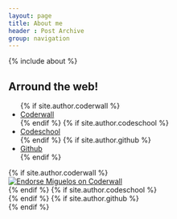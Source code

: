 ```yaml
---
layout: page
title: About me
header : Post Archive
group: navigation
---
```


<div class="span4">
{% include about %}
</div>
<div class="span8">
  <h2>Arround the web!</h2>
  <ul class="nav nav-tabs">
    {% if site.author.coderwall %}
    <li class="active"><a href="#proudify-coderwall" data-toggle="tab">Coderwall</a></li>
    {% endif %}
    {% if site.author.codeschool %}
    <li><a href="#proudify-codeschool" data-toggle="tab">Codeschool</a></li>
    {% endif %}
    {% if site.author.github %}
    <li><a href="#proudify-github" data-toggle="tab">Github</a></li>
    {% endif %}
  </ul>
  <div class="tab-content">
    {% if site.author.coderwall %}
    <div class="tab-pane fade active in" id="proudify-coderwall">
      <a href="https://coderwall.com/miguelos"><img alt="Endorse Miguelos on Coderwall" src="https://api.coderwall.com/miguelos/endorsecount.png" /></a>
    </div>
    {% endif %}
    {% if site.author.codeschool %}
    <div class="tab-pane fade" id="proudify-codeschool">
    </div>
    {% endif %}
    {% if site.author.github %}
    <div class="tab-pane fade" id="proudify-github">
    </div>
    {% endif %}
  </div>
</div>
